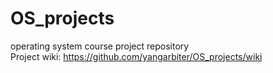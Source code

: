 OS_projects
===========

operating system course project repository <br>
Project wiki: https://github.com/yangarbiter/OS_projects/wiki
